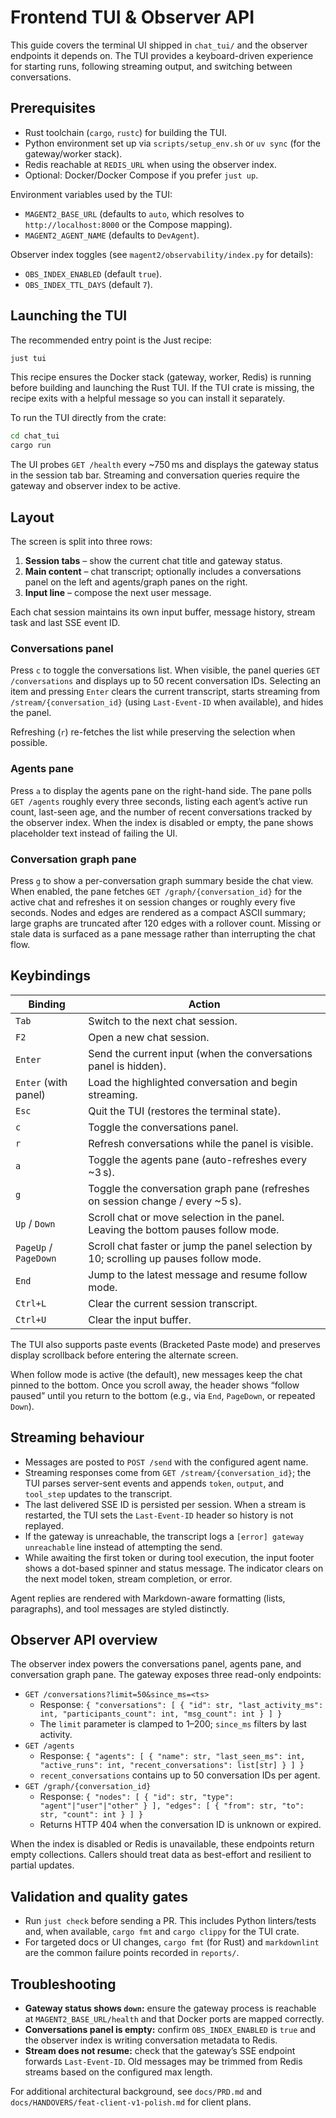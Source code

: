 # Frontend TUI & Observer API

This guide covers the terminal UI shipped in `chat_tui/` and the observer
endpoints it depends on. The TUI provides a keyboard-driven experience for
starting runs, following streaming output, and switching between
conversations.

## Prerequisites

- Rust toolchain (`cargo`, `rustc`) for building the TUI.
- Python environment set up via `scripts/setup_env.sh` or `uv sync` (for the
  gateway/worker stack).
- Redis reachable at `REDIS_URL` when using the observer index.
- Optional: Docker/Docker Compose if you prefer `just up`.

Environment variables used by the TUI:

- `MAGENT2_BASE_URL` (defaults to `auto`, which resolves to
  `http://localhost:8000` or the Compose mapping).
- `MAGENT2_AGENT_NAME` (defaults to `DevAgent`).

Observer index toggles (see `magent2/observability/index.py` for details):

- `OBS_INDEX_ENABLED` (default `true`).
- `OBS_INDEX_TTL_DAYS` (default `7`).

## Launching the TUI

The recommended entry point is the Just recipe:

```bash
just tui
```

This recipe ensures the Docker stack (gateway, worker, Redis) is running before
building and launching the Rust TUI. If the TUI crate is missing, the recipe
exits with a helpful message so you can install it separately.

To run the TUI directly from the crate:

```bash
cd chat_tui
cargo run
```

The UI probes `GET /health` every ~750 ms and displays the gateway status in
the session tab bar. Streaming and conversation queries require the gateway
and observer index to be active.

## Layout

The screen is split into three rows:

1. **Session tabs** – show the current chat title and gateway status.
2. **Main content** – chat transcript; optionally includes a conversations
   panel on the left and agents/graph panes on the right.
3. **Input line** – compose the next user message.

Each chat session maintains its own input buffer, message history, stream task
and last SSE event ID.

### Conversations panel

Press `c` to toggle the conversations list. When visible, the panel queries
`GET /conversations` and displays up to 50 recent conversation IDs. Selecting
an item and pressing `Enter` clears the current transcript, starts streaming
from `/stream/{conversation_id}` (using `Last-Event-ID` when available), and
hides the panel.

Refreshing (`r`) re-fetches the list while preserving the selection when
possible.

### Agents pane

Press `a` to display the agents pane on the right-hand side. The pane polls
`GET /agents` roughly every three seconds, listing each agent’s active run
count, last-seen age, and the number of recent conversations tracked by the
observer index. When the index is disabled or empty, the pane shows placeholder
text instead of failing the UI.

### Conversation graph pane

Press `g` to show a per-conversation graph summary beside the chat view. When
enabled, the pane fetches `GET /graph/{conversation_id}` for the active chat
and refreshes it on session changes or roughly every five seconds. Nodes and
edges are rendered as a compact ASCII summary; large graphs are truncated after
120 edges with a rollover count. Missing or stale data is surfaced as a pane
message rather than interrupting the chat flow.

## Keybindings

| Binding            | Action |
|--------------------|--------|
| `Tab`              | Switch to the next chat session. |
| `F2`               | Open a new chat session. |
| `Enter`            | Send the current input (when the conversations panel is hidden). |
| `Enter` (with panel) | Load the highlighted conversation and begin streaming. |
| `Esc`              | Quit the TUI (restores the terminal state). |
| `c`                | Toggle the conversations panel. |
| `r`                | Refresh conversations while the panel is visible. |
| `a`                | Toggle the agents pane (auto-refreshes every ~3 s). |
| `g`                | Toggle the conversation graph pane (refreshes on session change / every ~5 s). |
| `Up` / `Down`      | Scroll chat or move selection in the panel. Leaving the bottom pauses follow mode. |
| `PageUp` / `PageDown` | Scroll chat faster or jump the panel selection by 10; scrolling up pauses follow mode. |
| `End`              | Jump to the latest message and resume follow mode. |
| `Ctrl+L`           | Clear the current session transcript. |
| `Ctrl+U`           | Clear the input buffer. |

The TUI also supports paste events (Bracketed Paste mode) and preserves
display scrollback before entering the alternate screen.

When follow mode is active (the default), new messages keep the chat pinned to
the bottom. Once you scroll away, the header shows “follow paused” until you
return to the bottom (e.g., via `End`, `PageDown`, or repeated `Down`).

## Streaming behaviour

- Messages are posted to `POST /send` with the configured agent name.
- Streaming responses come from `GET /stream/{conversation_id}`; the TUI parses
  server-sent events and appends `token`, `output`, and `tool_step` updates to
  the transcript.
- The last delivered SSE ID is persisted per session. When a stream is
  restarted, the TUI sets the `Last-Event-ID` header so history is not
  replayed.
- If the gateway is unreachable, the transcript logs a `[error] gateway unreachable`
  line instead of attempting the send.
- While awaiting the first token or during tool execution, the input footer
  shows a dot-based spinner and status message. The indicator clears on the
  next model token, stream completion, or error.

Agent replies are rendered with Markdown-aware formatting (lists, paragraphs),
and tool messages are styled distinctly.

## Observer API overview

The observer index powers the conversations panel, agents pane, and conversation
graph pane. The gateway exposes three read-only endpoints:

- `GET /conversations?limit=50&since_ms=<ts>`
  - Response: `{ "conversations": [ { "id": str, "last_activity_ms": int, "participants_count": int, "msg_count": int } ] }`
  - The `limit` parameter is clamped to 1–200; `since_ms` filters by last activity.
- `GET /agents`
  - Response: `{ "agents": [ { "name": str, "last_seen_ms": int, "active_runs": int, "recent_conversations": list[str] } ] }`
  - `recent_conversations` contains up to 50 conversation IDs per agent.
- `GET /graph/{conversation_id}`
  - Response: `{ "nodes": [ { "id": str, "type": "agent"|"user"|"other" } ], "edges": [ { "from": str, "to": str, "count": int } ] }`
  - Returns HTTP 404 when the conversation ID is unknown or expired.

When the index is disabled or Redis is unavailable, these endpoints return
empty collections. Callers should treat data as best-effort and resilient to
partial updates.

## Validation and quality gates

- Run `just check` before sending a PR. This includes Python linters/tests and,
  when available, `cargo fmt` and `cargo clippy` for the TUI crate.
- For targeted docs or UI changes, `cargo fmt` (for Rust) and `markdownlint`
  are the common failure points recorded in `reports/`.

## Troubleshooting

- **Gateway status shows `down`:** ensure the gateway process is reachable at
  `MAGENT2_BASE_URL/health` and that Docker ports are mapped correctly.
- **Conversations panel is empty:** confirm `OBS_INDEX_ENABLED` is `true` and
  the observer index is writing conversation metadata to Redis.
- **Stream does not resume:** check that the gateway’s SSE endpoint forwards
  `Last-Event-ID`. Old messages may be trimmed from Redis streams based on the
  configured max length.

For additional architectural background, see `docs/PRD.md` and
`docs/HANDOVERS/feat-client-v1-polish.md` for client plans.
